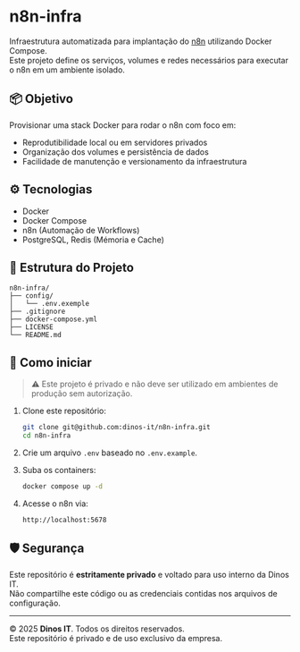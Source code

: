 # n8n-infra

Infraestrutura automatizada para implantação do [n8n](https://n8n.io) utilizando Docker Compose.  
Este projeto define os serviços, volumes e redes necessários para executar o n8n em um ambiente isolado.

## 📦 Objetivo

Provisionar uma stack Docker para rodar o n8n com foco em:
- Reprodutibilidade local ou em servidores privados
- Organização dos volumes e persistência de dados
- Facilidade de manutenção e versionamento da infraestrutura

## ⚙️ Tecnologias

- Docker
- Docker Compose
- n8n (Automação de Workflows)
- PostgreSQL, Redis (Mémoria e Cache)

## 📁 Estrutura do Projeto

```
n8n-infra/
├── config/
│   └── .env.exemple
├── .gitignore
├── docker-compose.yml
├── LICENSE
└── README.md
```

## 🚀 Como iniciar

> ⚠️ Este projeto é privado e não deve ser utilizado em ambientes de produção sem autorização.

1. Clone este repositório:
   ```bash
   git clone git@github.com:dinos-it/n8n-infra.git
   cd n8n-infra
   ```

2. Crie um arquivo `.env` baseado no `.env.example`.

3. Suba os containers:
   ```bash
   docker compose up -d
   ```

4. Acesse o n8n via:
   ```
   http://localhost:5678
   ```

## 🛡️ Segurança

Este repositório é **estritamente privado** e voltado para uso interno da Dinos IT.  
Não compartilhe este código ou as credenciais contidas nos arquivos de configuração.

---

© 2025 **Dinos IT**. Todos os direitos reservados.  
Este repositório é privado e de uso exclusivo da empresa.
